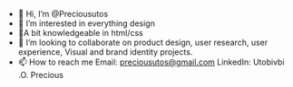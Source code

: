 - 👋 Hi, I’m @Preciousutos
- 👀 I’m interested in everything design
- 🌱A bit knowledgeable in html/css
- 💞️ I’m looking to collaborate on product design, user research, user experience, Visual and brand identity projects.
- 📫 How to reach me Email: preciousutos@gmail.com    LinkedIn: Utobivbi .O. Precious

<!---
Preciousutos/Preciousutos is a ✨ special ✨ repository because its `README.md` (this file) appears on your GitHub profile.
You can click the Preview link to take a look at your changes.
--->
